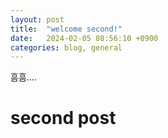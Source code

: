 ```yaml
---
layout: post
title:  "welcome second!"
date:   2024-02-05 08:56:10 +0900
categories: blog, general
---
```

흠흠....
# second post 